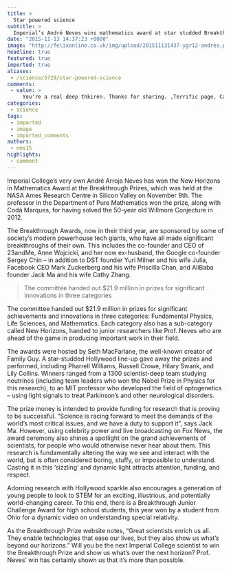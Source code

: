 ```yaml
---
title: >
  Star powered science
subtitle: >
  Imperial’s André Neves wins mathematics award at star studded Breakthrough Prizes
date: "2015-11-13 14:37:23 +0000"
image: "http://felixonline.co.uk/img/upload/201511131437-ygr12-andres.png"
headline: true
featured: true
imported: true
aliases:
 - /science/5729/star-powered-science
comments:
 - value: >
     You're a real deep thkiren. Thanks for sharing. ,Terrific page, Carry on the wonderful job. Thanks!. <br>nba 2k17 coins http://full2k16mt.podbean.com/e/nba-2k-vc/,Amazing, such a invaluable online site <br>buy fifa 17 coins http://support.wellnesswithrose.com/entries/101868268-cheap-fifa-17-point-Purchase-Weightlifting-Gloves-Online-That-Is-Branded
categories:
 - science
tags:
 - imported
 - image
 - imported_comments
authors:
 - nms15
highlights:
 - comment
---
```


Imperial College’s very own André Arroja Neves has won the New Horizons in Mathematics Award at the Breakthrough Prizes, which was held at the NASA Ames Research Centre in Silicon Valley on November 9th. The professor in the Department of Pure Mathematics won the prize, along with Codá Marques, for having solved the 50-year old Willmore Conjecture in 2012.

The Breakthrough Awards, now in their third year, are sponsored by some of society’s modern powerhouse tech giants, who have all made significant breakthroughs of their own. This includes the co-founder and CEO of 23andMe, Anne Wojcicki, and her now ex-husband, the Google co-founder Sergey Chin – in addition to DST founder Yuri Milner and his wife Julia, Facebook CEO Mark Zuckerberg and his wife Priscilla Chan, and AliBaba founder Jack Ma and his wife Cathy Zhang.

> The committee handed out $21.9 million in prizes for significant innovations in three categories

The committee handed out $21.9 million in prizes for significant achievements and innovations in three categories: Fundamental Physics, Life Sciences, and Mathematics. Each category also has a sub-category called New Horizons, handed to junior researchers like Prof. Neves who are ahead of the game in producing important work in their field.

The awards were hosted by Seth MacFarlane, the well-known creator of Family Guy. A star-studded Hollywood line-up gave away the prizes and performed, including Pharrell Williams, Russell Crowe, Hilary Swank, and Lily Collins. Winners ranged from a 1300 scientist-deep team studying neutrinos (including team leaders who won the Nobel Prize in Physics for this research), to an MIT professor who developed the field of optogenetics – using light signals to treat Parkinson’s and other neurological disorders.

The prize money is intended to provide funding for research that is proving to be successful. “Science is racing forward to meet the demands of the world’s most critical issues, and we have a duty to support it”, says Jack Ma. However, using celebrity power and live broadcasting on Fox News, the award ceremony also shines a spotlight on the grand achievements of scientists, for people who would otherwise never hear about them. This research is fundamentally altering the way we see and interact with the world, but is often considered boring, stuffy, or impossible to understand. Casting it in this ‘sizzling’ and dynamic light attracts attention, funding, and respect.

Adorning research with Hollywood sparkle also encourages a generation of young people to look to STEM for an exciting, illustrious, and potentially world-changing career. To this end, there is a Breakthrough Junior Challenge Award for high school students, this year won by a student from Ohio for a dynamic video on understanding special relativity.

As the Breakthrough Prize website notes, “Great scientists enrich us all. They enable technologies that ease our lives, but they also show us what’s beyond our horizons.” Will you be the next Imperial College scientist to win the Breakthrough Prize and show us what’s over the next horizon? Prof. Neves’ win has certainly shown us that it’s more than possible.
